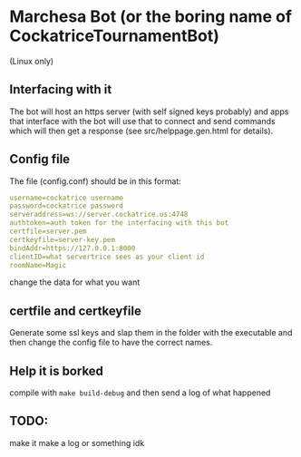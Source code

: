 # Marchesa Bot (or the boring name of CockatriceTournamentBot)
(Linux only)

## Interfacing with it 
The bot will host an https server (with self signed keys probably) and apps that
interface with the bot will use that to connect and send commands which will then
get a response (see src/helppage.gen.html for details).

## Config file
The file (config.conf) should be in this format:
```yaml
username=cockatrice username
password=cockatrice password
serveraddress=ws://server.cockatrice.us:4748
authtoken=auth token for the interfacing with this bot
certfile=server.pem
certkeyfile=server-key.pem
bindAddr=https://127.0.0.1:8000
clientID=what servertrice sees as your client id
roomName=Magic
```
change the data for what you want

## certfile and certkeyfile
Generate some ssl keys and slap them in the folder with the executable and then
change the config file to have the correct names.

## Help it is borked
compile with `make build-debug` and then send a log of what happened

## TODO:
make it make a log or something idk

